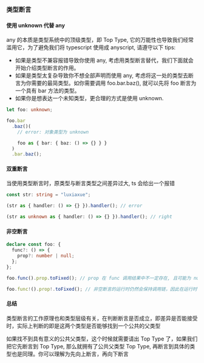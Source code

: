 ### 类型断言

#### 使用 unknown 代替 any

any 的本质是类型系统中的顶级类型，即 Top Type, 它的万能性也导致我们经常滥用它，为了避免我们将 typescript 使用成 anyscript, 请遵守以下 tips:

- 如果是类型不兼容报错导致你使用 any, 考虑用类型断言替代，我们下面就会开始介绍类型断言的作用。
- 如果是类型太复杂导致你不想全部声明而使用 any, 考虑将这一处的类型去断言为你需要的最简类型。如你需要调用 foo.bar.baz(), 就可以先将 foo 断言为一个具有 bar 方法的类型。
- 如果你是想表达一个未知类型，更合理的方式是使用 unknown.

```ts
let foo: unknown;

foo.bar
  .baz()(
    // error: 对象类型为 unknown

    foo as { bar: { baz: () => {} } }
  )
  .bar.baz();
```

#### 双重断言

当使用类型断言时，原类型与断言类型之间差异过大, ts 会给出一个报错

```ts
const str: string = "luxiaxue";

(str as { handler: () => {} }).handler(); // error

(str as unknown as { handler: () => {} }).handler(); // right
```

#### 非空断言

```ts
declare const foo: {
  func?: () => {
    prop?: number | null;
  };
};

foo.func().prop.toFixed(); // prop 在 func 调用结果中不一定存在, 且可能为 null, 会有类型报错

foo.func!().prop!.toFixed(); // 非空断言的运行时仍然会保持调用链，因此在运行时可能会报错
```

#### 总结
类型断言的工作原理也和类型层级有关，在判断断言是否成立，即差异是否能接受时，实际上判断的即是这两个类型是否能够找到一个公共的父类型

如果找不到具有意义的公共父类型，这个时候就需要请出 Top Type 了，如果我们把它先断言到 Top Type, 那么就拥有了公共父类型 Top Type, 再断言到具体的类型也是同理。你可以理解为先向上断言，再向下断言
